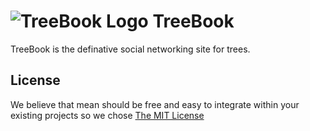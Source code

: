 # ![TreeBook Logo](https://s3-us-west-1.amazonaws.com/treebookicons/tree-64.png) TreeBook

TreeBook is the definative social networking site for trees.

## License
We believe that mean should be free and easy to integrate within your existing projects so we chose [The MIT License](http://opensource.org/licenses/MIT)

